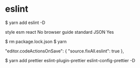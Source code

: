# eslint

$ yarn add eslint -D

style
esm
react
No
browser
guide
standard
JSON
Yes

$ rm package.lock.json
$ yarn


  "editor.codeActionsOnSave": {
    "source.fixAll.eslint": true
  },

$ yarn add prettier eslint-plugin-prettier eslint-config-prettier -D

